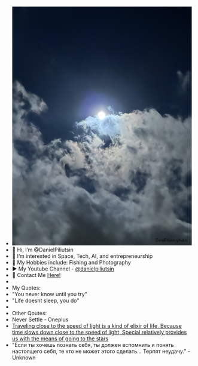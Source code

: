 - <img src="https://raw.githubusercontent.com/DanielPiliutsin/DanielPiliutsin/428c65f1487c686873b246b61f00532a707b0867/IMG_0877.jpeg">
- 👋 Hi, I’m @DanielPiliutsin
- 👀 I’m interested in Space, Tech, AI, and entrepreneurship
- 🎣 My Hobbies include: Fishing and Photography 
- ▶ My Youtube Channel - <a href="https://youtube.com/@danielpiliutsin" target="_blank">@danielpiliutsin</a>
- 💬 Contact Me <a href="https://danielpiliutsin.github.io/contact">Here!</a> 
- 
- My Quotes:
- "You never know until you try"
- "Life doesnt sleep, you do"
- 
- Other Qoutes:
- Never Settle - Oneplus
- <a href="https://open.spotify.com/track/3crszinOKbhMWjDv96iWEA"> Traveling close to the speed of light is a kind of elixir of life, Because time slows down close to the speed of light, Special relatively provides us with thе means of going to the stars</a>
- "Если ты хочешь познать себя, ты должен вспомнить и понять настоящего себя, те кто не может этого сделать... Терпят неудачу." - Unknown

<!---
DanielPiliu/DanielPiliu is a ✨ special ✨ repository because its `README.md` (this file) appears on your GitHub profile.
You can click the Preview link to take a look at your changes.
--->
